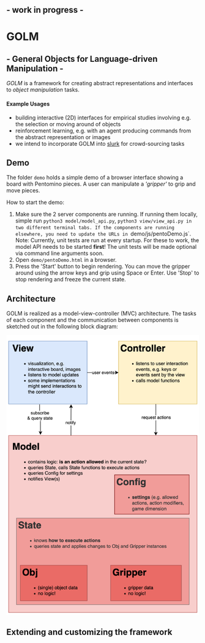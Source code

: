 ## - work in progress -

# GOLM
## - General Objects for Language-driven Manipulation -

*GOLM* is a framework for creating abstract representations and interfaces to  *object manipulation* tasks. 

#### Example Usages

* building interactive (2D) interfaces for empirical studies involving e.g. the selection or moving around of objects
* reinforcement learning, e.g. with an agent producing commands from the abstract representation or images
* we intend to incorporate GOLM into [slurk][slurk] for crowd-sourcing tasks

## Demo

The folder `demo` holds a simple demo of a browser interface showing a board with Pentomino pieces. A user can manipulate a *'gripper'* to grip and move pieces. 

How to start the demo:

1. Make sure the 2 server components are running. If running them locally, simple run `python3 model/model_api.py`, `python3 view/view_api.py in two different terminal tabs. If the components are running elsewhere, you need to update the URLs in `demo/js/pentoDemo.js`.
Note: Currently, unit tests are run at every startup. For these to work, the model API needs to be started **first**! The unit tests will be made optional via command line arguments soon.
2. Open `demo/pentoDemo.html` in a browser. 
3. Press the 'Start' button to begin rendering. You can move the gripper around using the arrow keys and grip using Space or Enter. Use 'Stop' to stop rendering and freeze the current state.

## Architecture

GOLM is realized as a model-view-controller (MVC) architecture. The tasks of each component and the communication between components is sketched out in the following block diagram:

![Image](./resources/img/block_diagram.png "Block diagram of the MVC structure")


## Extending and customizing the framework


[slurk]: https://clp.ling.uni-potsdam.de/publications/Schlangen-2018.pdf



